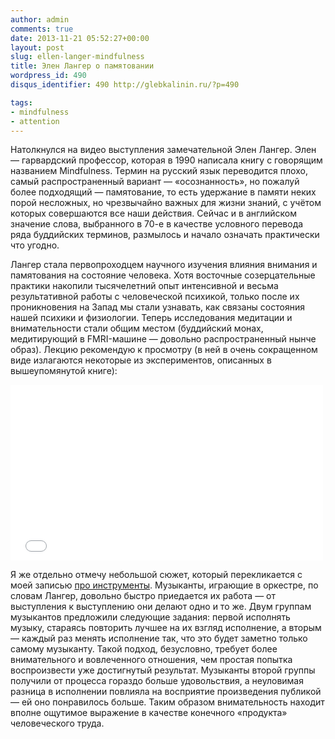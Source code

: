 ```yaml
---
author: admin
comments: true
date: 2013-11-21 05:52:27+00:00
layout: post
slug: ellen-langer-mindfulness
title: Элен Лангер о памятовании
wordpress_id: 490
disqus_identifier: 490 http://glebkalinin.ru/?p=490

tags:
- mindfulness
- attention
---
```


Натолкнулся на видео выступления замечательной Элен Лангер. Элен — гарвардский профессор, которая в 1990 написала книгу с говорящим названием Mindfulness. Термин на русский язык переводится плохо, самый распространенный вариант — «осознанность», но пожалуй более подходящий — памятование, то есть удержание в памяти неких порой несложных, но чрезвычайно важных для жизни знаний, с учётом которых совершаются все наши действия. Сейчас и в английском значение слова, выбранного в 70-е в качестве условного перевода ряда буддийских терминов, размылось и начало означать практически что угодно. 

Лангер стала первопроходцем научного изучения влияния внимания и памятования на состояние человека. Хотя восточные созерцательные практики накопили тысячелетний опыт интенсивной и весьма результативной работы с человеческой психикой, только после их проникновения на Запад мы стали узнавать, как связаны состояния нашей психики и физиологии. Теперь исследования медитации и внимательности стали общим местом (буддийский монах, медитирующий в FMRI-машине — довольно распространенный нынче образ). Лекцию рекомендую к просмотру  (в ней в очень сокращенном виде излагаются некоторые из экспериментов, описанных в вышеупомянутой книге):

<iframe src="//player.vimeo.com/video/78269999?title=0&amp;byline=0&amp;portrait=0&amp;color=3d96d2" width="500" height="281" frameborder="0" webkitallowfullscreen mozallowfullscreen allowfullscreen></iframe>

Я же отдельно отмечу небольшой сюжет, который перекликается с моей записью <a href="http://glebkalinin.ru/tools/" title="Об инструментах">про инструменты</a>. Музыканты, играющие в оркестре, по словам Лангер, довольно быстро приедается их работа — от выступления к выступлению они делают одно и то же. Двум группам музыкантов предложили следующие задания: первой исполнять музыку, стараясь повторить лучшее на их взгляд исполнение, а вторым — каждый раз менять исполнение так, что это будет заметно только самому музыканту. Такой подход, безусловно, требует более внимательного и вовлеченного отношения, чем простая попытка воспроизвести уже достигнутый результат. Музыканты второй группы получили от процесса гораздо больше удовольствия, а неуловимая разница в исполнении повлияла на восприятие произведения публикой — ей оно понравилось больше. Таким образом внимательность находит вполне ощутимое выражение в качестве конечного «продукта» человеческого труда.